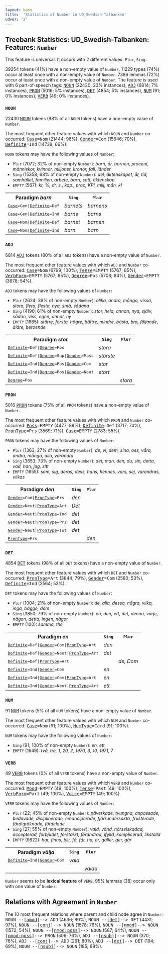 ```yaml
---
layout: base
title:  'Statistics of Number in UD_Swedish-Talbanken'
udver: '2'
---
```


## Treebank Statistics: UD_Swedish-Talbanken: Features: `Number`

This feature is universal.
It occurs with 2 different values: `Plur`, `Sing`.

39254 tokens (41%) have a non-empty value of `Number`.
11229 types (74%) occur at least once with a non-empty value of `Number`.
7386 lemmas (72%) occur at least once with a non-empty value of `Number`.
The feature is used with 6 part-of-speech tags: <tt><a href="sv_talbanken-pos-NOUN.html">NOUN</a></tt> (22430; 23% instances), <tt><a href="sv_talbanken-pos-ADJ.html">ADJ</a></tt> (6814; 7% instances), <tt><a href="sv_talbanken-pos-PRON.html">PRON</a></tt> (5016; 5% instances), <tt><a href="sv_talbanken-pos-DET.html">DET</a></tt> (4854; 5% instances), <tt><a href="sv_talbanken-pos-NUM.html">NUM</a></tt> (91; 0% instances), <tt><a href="sv_talbanken-pos-VERB.html">VERB</a></tt> (49; 0% instances).

### `NOUN`

22430 <tt><a href="sv_talbanken-pos-NOUN.html">NOUN</a></tt> tokens (98% of all `NOUN` tokens) have a non-empty value of `Number`.

The most frequent other feature values with which `NOUN` and `Number` co-occurred: <tt><a href="sv_talbanken-feat-Case.html">Case</a></tt><tt>=Nom</tt> (21444; 96%), <tt><a href="sv_talbanken-feat-Gender.html">Gender</a></tt><tt>=Com</tt> (15646; 70%), <tt><a href="sv_talbanken-feat-Definite.html">Definite</a></tt><tt>=Ind</tt> (14738; 66%).

`NOUN` tokens may have the following values of `Number`:

* `Plur` (7072; 32% of non-empty `Number`): <em>barn, år, barnen, procent, människor, kvinnor, miljoner, kronor, fall, länder</em>
* `Sing` (15358; 68% of non-empty `Number`): <em>del, äktenskapet, år, tid, samhället, familjen, arbete, barn, sätt, äktenskap</em>
* `EMPTY` (567): <em>kr, %, dr, s., kap., proc, KPI, milj, mån, kl</em>

<table>
  <tr><th>Paradigm <i>barn</i></th><th><tt>Sing</tt></th><th><tt>Plur</tt></th></tr>
  <tr><td><tt><tt><a href="sv_talbanken-feat-Case.html">Case</a></tt><tt>=Gen</tt>|<tt><a href="sv_talbanken-feat-Definite.html">Definite</a></tt><tt>=Def</tt></tt></td><td><em>barnets</em></td><td><em>barnens</em></td></tr>
  <tr><td><tt><tt><a href="sv_talbanken-feat-Case.html">Case</a></tt><tt>=Gen</tt>|<tt><a href="sv_talbanken-feat-Definite.html">Definite</a></tt><tt>=Ind</tt></tt></td><td><em>barns</em></td><td><em>barns</em></td></tr>
  <tr><td><tt><tt><a href="sv_talbanken-feat-Case.html">Case</a></tt><tt>=Nom</tt>|<tt><a href="sv_talbanken-feat-Definite.html">Definite</a></tt><tt>=Def</tt></tt></td><td><em>barnet</em></td><td><em>barnen</em></td></tr>
  <tr><td><tt><tt><a href="sv_talbanken-feat-Case.html">Case</a></tt><tt>=Nom</tt>|<tt><a href="sv_talbanken-feat-Definite.html">Definite</a></tt><tt>=Ind</tt></tt></td><td><em>barn</em></td><td><em>barn</em></td></tr>
</table>

### `ADJ`

6814 <tt><a href="sv_talbanken-pos-ADJ.html">ADJ</a></tt> tokens (80% of all `ADJ` tokens) have a non-empty value of `Number`.

The most frequent other feature values with which `ADJ` and `Number` co-occurred: <tt><a href="sv_talbanken-feat-Case.html">Case</a></tt><tt>=Nom</tt> (6799; 100%), <tt><a href="sv_talbanken-feat-Tense.html">Tense</a></tt><tt>=EMPTY</tt> (5767; 85%), <tt><a href="sv_talbanken-feat-VerbForm.html">VerbForm</a></tt><tt>=EMPTY</tt> (5767; 85%), <tt><a href="sv_talbanken-feat-Degree.html">Degree</a></tt><tt>=Pos</tt> (5708; 84%), <tt><a href="sv_talbanken-feat-Gender.html">Gender</a></tt><tt>=EMPTY</tt> (3678; 54%).

`ADJ` tokens may have the following values of `Number`:

* `Plur` (2624; 39% of non-empty `Number`): <em>olika, andra, många, vissa, stora, flera, flesta, nya, små, sådana</em>
* `Sing` (4190; 61% of non-empty `Number`): <em>stor, hela, annan, nya, själv, sådan, viss, egen, annat, ny</em>
* `EMPTY` (1685): <em>större, första, högre, bättre, mindre, bästa, bra, följande, äldre, beroende</em>

<table>
  <tr><th>Paradigm <i>stor</i></th><th><tt>Sing</tt></th><th><tt>Plur</tt></th></tr>
  <tr><td><tt><tt><a href="sv_talbanken-feat-Definite.html">Definite</a></tt><tt>=Def</tt>|<tt><a href="sv_talbanken-feat-Degree.html">Degree</a></tt><tt>=Pos</tt></tt></td><td><em>stora</em></td><td></td></tr>
  <tr><td><tt><tt><a href="sv_talbanken-feat-Definite.html">Definite</a></tt><tt>=Def</tt>|<tt><a href="sv_talbanken-feat-Degree.html">Degree</a></tt><tt>=Sup</tt>|<tt><a href="sv_talbanken-feat-Gender.html">Gender</a></tt><tt>=Masc</tt></tt></td><td><em>störste</em></td><td></td></tr>
  <tr><td><tt><tt><a href="sv_talbanken-feat-Definite.html">Definite</a></tt><tt>=Ind</tt>|<tt><a href="sv_talbanken-feat-Degree.html">Degree</a></tt><tt>=Pos</tt>|<tt><a href="sv_talbanken-feat-Gender.html">Gender</a></tt><tt>=Com</tt></tt></td><td><em>stor</em></td><td></td></tr>
  <tr><td><tt><tt><a href="sv_talbanken-feat-Definite.html">Definite</a></tt><tt>=Ind</tt>|<tt><a href="sv_talbanken-feat-Degree.html">Degree</a></tt><tt>=Pos</tt>|<tt><a href="sv_talbanken-feat-Gender.html">Gender</a></tt><tt>=Neut</tt></tt></td><td><em>stort</em></td><td></td></tr>
  <tr><td><tt><tt><a href="sv_talbanken-feat-Degree.html">Degree</a></tt><tt>=Pos</tt></tt></td><td></td><td><em>stora</em></td></tr>
</table>

### `PRON`

5016 <tt><a href="sv_talbanken-pos-PRON.html">PRON</a></tt> tokens (75% of all `PRON` tokens) have a non-empty value of `Number`.

The most frequent other feature values with which `PRON` and `Number` co-occurred: <tt><a href="sv_talbanken-feat-Poss.html">Poss</a></tt><tt>=EMPTY</tt> (4477; 89%), <tt><a href="sv_talbanken-feat-Definite.html">Definite</a></tt><tt>=Def</tt> (3717; 74%), <tt><a href="sv_talbanken-feat-PronType.html">PronType</a></tt><tt>=Prs</tt> (3569; 71%), <tt><a href="sv_talbanken-feat-Case.html">Case</a></tt><tt>=EMPTY</tt> (2783; 55%).

`PRON` tokens may have the following values of `Number`:

* `Plur` (1363; 27% of non-empty `Number`): <em>de, vi, dem, sina, oss, våra, andra, många, alla, varandra</em>
* `Sing` (3653; 73% of non-empty `Number`): <em>det, man, den, du, sin, detta, vad, han, jag, sitt</em>
* `EMPTY` (1655): <em>som, sig, deras, dess, hans, hennes, vars, sej, varandras, vilkas</em>

<table>
  <tr><th>Paradigm <i>den</i></th><th><tt>Sing</tt></th><th><tt>Plur</tt></th></tr>
  <tr><td><tt><tt><a href="sv_talbanken-feat-Gender.html">Gender</a></tt><tt>=Com</tt>|<tt><a href="sv_talbanken-feat-PronType.html">PronType</a></tt><tt>=Prs</tt></tt></td><td><em>den</em></td><td></td></tr>
  <tr><td><tt><tt><a href="sv_talbanken-feat-Gender.html">Gender</a></tt><tt>=Neut</tt>|<tt><a href="sv_talbanken-feat-PronType.html">PronType</a></tt><tt>=Art</tt></tt></td><td><em>Det</em></td><td></td></tr>
  <tr><td><tt><tt><a href="sv_talbanken-feat-Gender.html">Gender</a></tt><tt>=Neut</tt>|<tt><a href="sv_talbanken-feat-PronType.html">PronType</a></tt><tt>=Ind</tt></tt></td><td><em>det</em></td><td></td></tr>
  <tr><td><tt><tt><a href="sv_talbanken-feat-Gender.html">Gender</a></tt><tt>=Neut</tt>|<tt><a href="sv_talbanken-feat-PronType.html">PronType</a></tt><tt>=Prs</tt></tt></td><td><em>det</em></td><td></td></tr>
  <tr><td><tt><tt><a href="sv_talbanken-feat-Gender.html">Gender</a></tt><tt>=Neut</tt>|<tt><a href="sv_talbanken-feat-PronType.html">PronType</a></tt><tt>=Tot</tt></tt></td><td><em>det</em></td><td></td></tr>
  <tr><td><tt><tt><a href="sv_talbanken-feat-PronType.html">PronType</a></tt><tt>=Prs</tt></tt></td><td></td><td><em>den</em></td></tr>
</table>

### `DET`

4854 <tt><a href="sv_talbanken-pos-DET.html">DET</a></tt> tokens (98% of all `DET` tokens) have a non-empty value of `Number`.

The most frequent other feature values with which `DET` and `Number` co-occurred: <tt><a href="sv_talbanken-feat-PronType.html">PronType</a></tt><tt>=Art</tt> (3844; 79%), <tt><a href="sv_talbanken-feat-Gender.html">Gender</a></tt><tt>=Com</tt> (2580; 53%), <tt><a href="sv_talbanken-feat-Definite.html">Definite</a></tt><tt>=Ind</tt> (2564; 53%).

`DET` tokens may have the following values of `Number`:

* `Plur` (1004; 21% of non-empty `Number`): <em>de, alla, dessa, några, vilka, inga, bägge, dom</em>
* `Sing` (3850; 79% of non-empty `Number`): <em>en, den, ett, det, denna, varje, någon, detta, ingen, något</em>
* `EMPTY` (100): <em>samma, the</em>

<table>
  <tr><th>Paradigm <i>en</i></th><th><tt>Sing</tt></th><th><tt>Plur</tt></th></tr>
  <tr><td><tt><tt><a href="sv_talbanken-feat-Definite.html">Definite</a></tt><tt>=Def</tt>|<tt><a href="sv_talbanken-feat-Gender.html">Gender</a></tt><tt>=Com</tt>|<tt><a href="sv_talbanken-feat-PronType.html">PronType</a></tt><tt>=Art</tt></tt></td><td><em>den</em></td><td></td></tr>
  <tr><td><tt><tt><a href="sv_talbanken-feat-Definite.html">Definite</a></tt><tt>=Def</tt>|<tt><a href="sv_talbanken-feat-Gender.html">Gender</a></tt><tt>=Neut</tt>|<tt><a href="sv_talbanken-feat-PronType.html">PronType</a></tt><tt>=Art</tt></tt></td><td><em>det</em></td><td></td></tr>
  <tr><td><tt><tt><a href="sv_talbanken-feat-Definite.html">Definite</a></tt><tt>=Def</tt>|<tt><a href="sv_talbanken-feat-PronType.html">PronType</a></tt><tt>=Art</tt></tt></td><td></td><td><em>de, Dom</em></td></tr>
  <tr><td><tt><tt><a href="sv_talbanken-feat-Definite.html">Definite</a></tt><tt>=Ind</tt>|<tt><a href="sv_talbanken-feat-Gender.html">Gender</a></tt><tt>=Com</tt></tt></td><td><em>en</em></td><td></td></tr>
  <tr><td><tt><tt><a href="sv_talbanken-feat-Definite.html">Definite</a></tt><tt>=Ind</tt>|<tt><a href="sv_talbanken-feat-Gender.html">Gender</a></tt><tt>=Com</tt>|<tt><a href="sv_talbanken-feat-PronType.html">PronType</a></tt><tt>=Art</tt></tt></td><td><em>en</em></td><td></td></tr>
  <tr><td><tt><tt><a href="sv_talbanken-feat-Definite.html">Definite</a></tt><tt>=Ind</tt>|<tt><a href="sv_talbanken-feat-Gender.html">Gender</a></tt><tt>=Neut</tt>|<tt><a href="sv_talbanken-feat-PronType.html">PronType</a></tt><tt>=Art</tt></tt></td><td><em>ett</em></td><td></td></tr>
</table>

### `NUM`

91 <tt><a href="sv_talbanken-pos-NUM.html">NUM</a></tt> tokens (5% of all `NUM` tokens) have a non-empty value of `Number`.

The most frequent other feature values with which `NUM` and `Number` co-occurred: <tt><a href="sv_talbanken-feat-Case.html">Case</a></tt><tt>=Nom</tt> (91; 100%), <tt><a href="sv_talbanken-feat-NumType.html">NumType</a></tt><tt>=Card</tt> (91; 100%).

`NUM` tokens may have the following values of `Number`:

* `Sing` (91; 100% of non-empty `Number`): <em>en, ett</em>
* `EMPTY` (1649): <em>två, tre, 1, 20, 2, 1970, 3, 10, 1971, 7</em>

### `VERB`

49 <tt><a href="sv_talbanken-pos-VERB.html">VERB</a></tt> tokens (0% of all `VERB` tokens) have a non-empty value of `Number`.

The most frequent other feature values with which `VERB` and `Number` co-occurred: <tt><a href="sv_talbanken-feat-Mood.html">Mood</a></tt><tt>=EMPTY</tt> (49; 100%), <tt><a href="sv_talbanken-feat-Tense.html">Tense</a></tt><tt>=Past</tt> (49; 100%), <tt><a href="sv_talbanken-feat-VerbForm.html">VerbForm</a></tt><tt>=Part</tt> (49; 100%), <tt><a href="sv_talbanken-feat-Voice.html">Voice</a></tt><tt>=EMPTY</tt> (49; 100%).

`VERB` tokens may have the following values of `Number`:

* `Plur` (22; 45% of non-empty `Number`): <em>påverkade, tvungna, anpassade, bedövade, diciplinerade, emanciperade, fjärrundersökta, frusterade, färdigräknade, fördelade</em>
* `Sing` (27; 55% of non-empty `Number`): <em>vald, vänd, hörselskadad, accepterad, förbjudet, förstärkt, förändrad, ifylld, komplicerad, likställd</em>
* `EMPTY` (9822): <em>har, finns, blir, få, får, ha, är, gäller, ger, går</em>

<table>
  <tr><th>Paradigm <i>välja</i></th><th><tt>Sing</tt></th><th><tt>Plur</tt></th></tr>
  <tr><td><tt><tt><a href="sv_talbanken-feat-Definite.html">Definite</a></tt><tt>=Ind</tt>|<tt><a href="sv_talbanken-feat-Gender.html">Gender</a></tt><tt>=Com</tt></tt></td><td><em>vald</em></td><td></td></tr>
  <tr><td><tt></tt></td><td></td><td><em>valda</em></td></tr>
</table>

`Number` seems to be **lexical feature** of `VERB`. 95% lemmas (38) occur only with one value of `Number`.

## Relations with Agreement in `Number`

The 10 most frequent relations where parent and child node agree in `Number`:
<tt>NOUN --[<tt><a href="sv_talbanken-dep-amod.html">amod</a></tt>]--> ADJ</tt> (4636; 80%),
<tt>NOUN --[<tt><a href="sv_talbanken-dep-det.html">det</a></tt>]--> DET</tt> (4431; 97%),
<tt>NOUN --[<tt><a href="sv_talbanken-dep-conj.html">conj</a></tt>]--> NOUN</tt> (1578; 76%),
<tt>NOUN --[<tt><a href="sv_talbanken-dep-nmod.html">nmod</a></tt>]--> NOUN</tt> (1572; 54%),
<tt>NOUN --[<tt><a href="sv_talbanken-dep-nmod-poss.html">nmod:poss</a></tt>]--> NOUN</tt> (587; 64%),
<tt>NOUN --[<tt><a href="sv_talbanken-dep-nmod-poss.html">nmod:poss</a></tt>]--> PRON</tt> (506; 76%),
<tt>ADJ --[<tt><a href="sv_talbanken-dep-nsubj.html">nsubj</a></tt>]--> NOUN</tt> (370; 76%),
<tt>ADJ --[<tt><a href="sv_talbanken-dep-conj.html">conj</a></tt>]--> ADJ</tt> (261; 80%),
<tt>ADJ --[<tt><a href="sv_talbanken-dep-det.html">det</a></tt>]--> DET</tt> (194; 69%),
<tt>NOUN --[<tt><a href="sv_talbanken-dep-nsubj.html">nsubj</a></tt>]--> NOUN</tt> (185; 68%).

